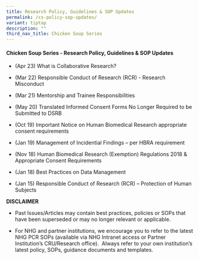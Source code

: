 ```yaml
---
title: Research Policy, Guidelines & SOP Updates
permalink: /cs-policy-sop-updates/
variant: tiptap
description: ""
third_nav_title: Chicken Soup Series
---
```

<h4><strong>Chicken Soup Series - Research Policy, Guidelines &amp; SOP Updates</strong></h4>
<p></p>
<ul data-tight="true" class="tight">
<li>
<p>(Apr 23) What is Collaborative Research?</p>
</li>
<li>
<p>(Mar 22) Responsible Conduct of Research (RCR) - Research Misconduct</p>
</li>
<li>
<p>(Mar 21) Mentorship and Trainee Responsibilities</p>
</li>
<li>
<p>(May 20) Translated Informed Consent Forms No Longer Required to be Submitted
to DSRB</p>
</li>
<li>
<p>(Oct 19) Important Notice on Human Biomedical Research appropriate consent
requirements</p>
</li>
<li>
<p>(Jan 19) Management of Incidential Findings – per HBRA requirement</p>
</li>
<li>
<p>(Nov 18) Human Biomedical Research (Exemption) Regulations 2018 &amp;
Appropriate Consent Requirements</p>
</li>
<li>
<p>(Jan 18) Best Practices on Data Management</p>
</li>
<li>
<p>(Jan 15) Responsible Conduct of Research (RCR) – Protection of Human Subjects</p>
</li>
</ul>
<p></p>
<p><strong>DISCLAIMER</strong>
</p>
<ul data-tight="true" class="tight">
<li>
<p>Past Issues/Articles may contain best practices, policies or SOPs that
have been superseded or may no longer relevant or applicable.</p>
</li>
<li>
<p>For NHG and partner institutions, we encourage you to refer to the latest
NHG PCR SOPs (available via NHG Intranet access or Partner Institution’s
CRU/Research office).&nbsp; Always refer to your own institution’s latest
policy, SOPs, guidance documents and templates.</p>
</li>
</ul>
<p></p>